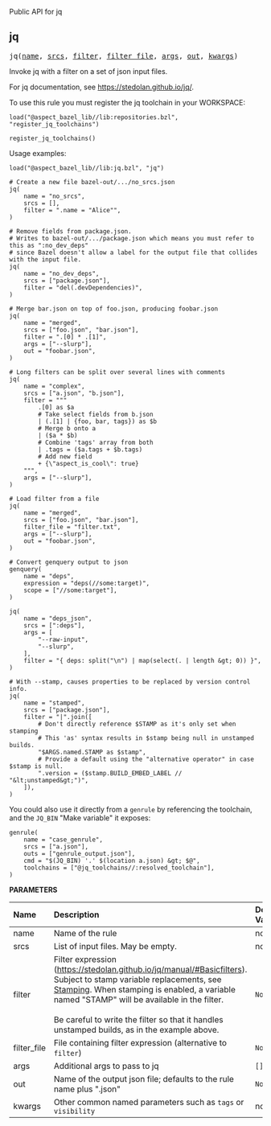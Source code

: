 <!-- Generated with Stardoc: http://skydoc.bazel.build -->

Public API for jq

<a id="jq"></a>

## jq

<pre>
jq(<a href="#jq-name">name</a>, <a href="#jq-srcs">srcs</a>, <a href="#jq-filter">filter</a>, <a href="#jq-filter_file">filter_file</a>, <a href="#jq-args">args</a>, <a href="#jq-out">out</a>, <a href="#jq-kwargs">kwargs</a>)
</pre>

Invoke jq with a filter on a set of json input files.

For jq documentation, see https://stedolan.github.io/jq/.

To use this rule you must register the jq toolchain in your WORKSPACE:

```starlark
load("@aspect_bazel_lib//lib:repositories.bzl", "register_jq_toolchains")

register_jq_toolchains()
```

Usage examples:

```starlark
load("@aspect_bazel_lib//lib:jq.bzl", "jq")

# Create a new file bazel-out/.../no_srcs.json
jq(
    name = "no_srcs",
    srcs = [],
    filter = ".name = "Alice"",
)

# Remove fields from package.json.
# Writes to bazel-out/.../package.json which means you must refer to this as ":no_dev_deps"
# since Bazel doesn't allow a label for the output file that collides with the input file.
jq(
    name = "no_dev_deps",
    srcs = ["package.json"],
    filter = "del(.devDependencies)",
)

# Merge bar.json on top of foo.json, producing foobar.json
jq(
    name = "merged",
    srcs = ["foo.json", "bar.json"],
    filter = ".[0] * .[1]",
    args = ["--slurp"],
    out = "foobar.json",
)

# Long filters can be split over several lines with comments
jq(
    name = "complex",
    srcs = ["a.json", "b.json"],
    filter = """
        .[0] as $a
        # Take select fields from b.json
        | (.[1] | {foo, bar, tags}) as $b
        # Merge b onto a
        | ($a * $b)
        # Combine 'tags' array from both
        | .tags = ($a.tags + $b.tags)
        # Add new field
        + {\"aspect_is_cool\": true}
    """,
    args = ["--slurp"],
)

# Load filter from a file
jq(
    name = "merged",
    srcs = ["foo.json", "bar.json"],
    filter_file = "filter.txt",
    args = ["--slurp"],
    out = "foobar.json",
)

# Convert genquery output to json
genquery(
    name = "deps",
    expression = "deps(//some:target)",
    scope = ["//some:target"],
)

jq(
    name = "deps_json",
    srcs = [":deps"],
    args = [
        "--raw-input",
        "--slurp",
    ],
    filter = "{ deps: split("\n") | map(select(. | length &gt; 0)) }",
)

# With --stamp, causes properties to be replaced by version control info.
jq(
    name = "stamped",
    srcs = ["package.json"],
    filter = "|".join([
        # Don't directly reference $STAMP as it's only set when stamping
        # This 'as' syntax results in $stamp being null in unstamped builds.
        "$ARGS.named.STAMP as $stamp",
        # Provide a default using the "alternative operator" in case $stamp is null.
        ".version = ($stamp.BUILD_EMBED_LABEL // "&lt;unstamped&gt;")",
    ]),
)
```

You could also use it directly from a `genrule` by referencing the toolchain, and the `JQ_BIN`
"Make variable" it exposes:

```
genrule(
    name = "case_genrule",
    srcs = ["a.json"],
    outs = ["genrule_output.json"],
    cmd = "$(JQ_BIN) '.' $(location a.json) &gt; $@",
    toolchains = ["@jq_toolchains//:resolved_toolchain"],
)
```


**PARAMETERS**


| Name  | Description | Default Value |
| :------------- | :------------- | :------------- |
| <a id="jq-name"></a>name |  Name of the rule   |  none |
| <a id="jq-srcs"></a>srcs |  List of input files. May be empty.   |  none |
| <a id="jq-filter"></a>filter |  Filter expression (https://stedolan.github.io/jq/manual/#Basicfilters). Subject to stamp variable replacements, see [Stamping](./stamping.md). When stamping is enabled, a variable named "STAMP" will be available in the filter.<br><br>Be careful to write the filter so that it handles unstamped builds, as in the example above.   |  <code>None</code> |
| <a id="jq-filter_file"></a>filter_file |  File containing filter expression (alternative to <code>filter</code>)   |  <code>None</code> |
| <a id="jq-args"></a>args |  Additional args to pass to jq   |  <code>[]</code> |
| <a id="jq-out"></a>out |  Name of the output json file; defaults to the rule name plus ".json"   |  <code>None</code> |
| <a id="jq-kwargs"></a>kwargs |  Other common named parameters such as <code>tags</code> or <code>visibility</code>   |  none |


